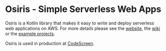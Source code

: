 # Osiris - Simple Serverless Web Apps

Osiris is a Kotlin library that makes it easy to write and deploy serverless web applications on AWS. For more details please see the [website](http://www.osiris.ws/), the [wiki](https://github.com/cjkent/osiris/wiki/) or the [example projects](https://github.com/cjkent/osiris-examples).

Osiris is used in production at [CodeScreen](https://www.codescreen.com/).
